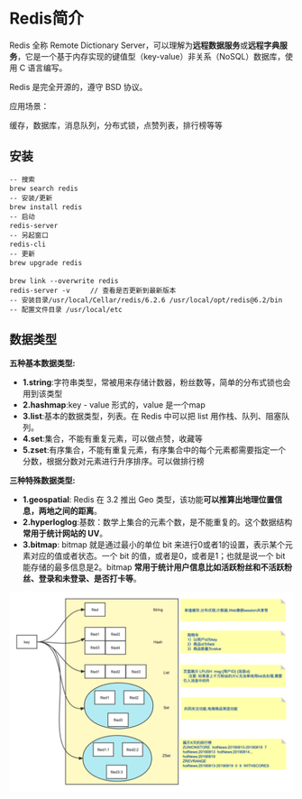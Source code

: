 # Redis简介

Redis 全称 Remote Dictionary Server，可以理解为**远程数据服务**或**远程字典服务**，它是一个基于内存实现的键值型（key-value）非关系（NoSQL）数据库，使用 C 语言编写。

Redis 是完全开源的，遵守 BSD 协议。

应用场景：

缓存，数据库，消息队列，分布式锁，点赞列表，排行榜等等

## 安装

```shell
-- 搜索
brew search redis
-- 安装/更新
brew install redis
-- 启动
redis-server
-- 另起窗口
redis-cli
-- 更新
brew upgrade redis

brew link --overwrite redis
redis-server -v     // 查看是否更新到最新版本
-- 安装目录/usr/local/Cellar/redis/6.2.6 /usr/local/opt/redis@6.2/bin
-- 配置文件目录 /usr/local/etc
```



## 数据类型

**五种基本数据类型:**

- **1.string**:字符串类型，常被用来存储计数器，粉丝数等，简单的分布式锁也会用到该类型
- **2.hashmap**:key - value 形式的，value 是一个map
- **3.list**:基本的数据类型，列表。在 Redis 中可以把 list 用作栈、队列、阻塞队列。
- **4.set**:集合，不能有重复元素，可以做点赞，收藏等
- **5.zset**:有序集合，不能有重复元素，有序集合中的每个元素都需要指定一个分数，根据分数对元素进行升序排序。可以做排行榜

**三种特殊数据类型:**

- **1.geospatial**: Redis 在 3.2 推出 Geo 类型，该功能**可以推算出地理位置信息，两地之间的距离**。
- **2.hyperloglog**:基数：数学上集合的元素个数，是不能重复的。这个数据结构**常用于统计网站的 UV**。
- **3.bitmap**: bitmap 就是通过最小的单位 bit 来进行0或者1的设置，表示某个元素对应的值或者状态。一个 bit 的值，或者是0，或者是1；也就是说一个 bit 能存储的最多信息是2。bitmap **常用于统计用户信息比如活跃粉丝和不活跃粉丝、登录和未登录、是否打卡等**。

![image-20230910170237610](image/image-20230910170237610.png)